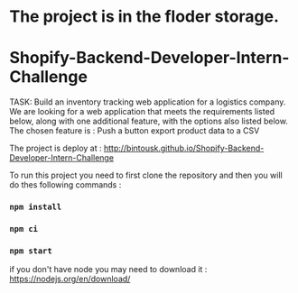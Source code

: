 # The project is in the floder storage.
# Shopify-Backend-Developer-Intern-Challenge
TASK: Build an inventory tracking web application for a logistics company. We are looking for a web application that meets the requirements listed below, along with one additional feature, with the options also listed below. 
The chosen feature is : Push a button export product data to a CSV




The project is deploy at : http://bintousk.github.io/Shopify-Backend-Developer-Intern-Challenge

To run this project you need to first clone the repository and then you will do thes following commands :
### `npm install`
### `npm ci`
### `npm start`


if you don't have node you may need to download it :
https://nodejs.org/en/download/
